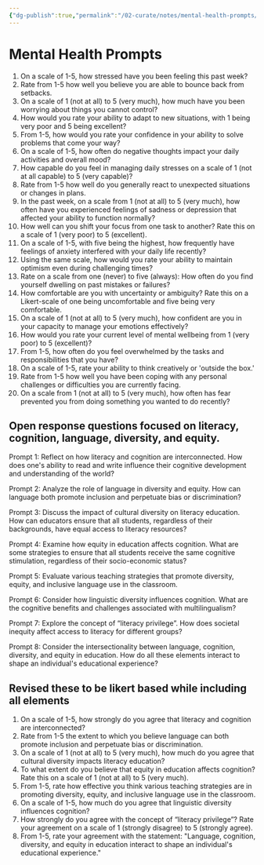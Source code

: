```yaml
---
{"dg-publish":true,"permalink":"/02-curate/notes/mental-health-prompts/","title":"Mental Health Prompts","tags":["mental-health","vibe-check"]}
---
```


# Mental Health Prompts


1. On a scale of 1-5, how stressed have you been feeling this past week?
2. Rate from 1-5 how well you believe you are able to bounce back from setbacks.
3. On a scale of 1 (not at all) to 5 (very much), how much have you been worrying about things you cannot control?
4. How would you rate your ability to adapt to new situations, with 1 being very poor and 5 being excellent?
5. From 1-5, how would you rate your confidence in your ability to solve problems that come your way?
6. On a scale of 1-5, how often do negative thoughts impact your daily activities and overall mood?
7. How capable do you feel in managing daily stresses on a scale of 1 (not at all capable) to 5 (very capable)?
8. Rate from 1-5 how well do you generally react to unexpected situations or changes in plans.
9. In the past week, on a scale from 1 (not at all) to 5 (very much), how often have you experienced feelings of sadness or depression that affected your ability to function normally?
10. How well can you shift your focus from one task to another? Rate this on a scale of 1 (very poor) to 5 (excellent).
11. On a scale of 1-5, with five being the highest, how frequently have feelings of anxiety interfered with your daily life recently?
12. Using the same scale, how would you rate your ability to maintain optimism even during challenging times?
13. Rate on a scale from one (never) to five (always): How often do you find yourself dwelling on past mistakes or failures? 
14. How comfortable are you with uncertainty or ambiguity? Rate this on a Likert-scale of one being uncomfortable and five being very comfortable.
15. On a scale of 1 (not at all) to 5 (very much), how confident are you in your capacity to manage your emotions effectively?
16. How would you rate your current level of mental wellbeing from 1 (very poor) to 5 (excellent)?
17. From 1-5, how often do you feel overwhelmed by the tasks and responsibilities that you have?
18. On a scale of 1-5, rate your ability to think creatively or 'outside the box.' 
19. Rate from 1-5 how well you have been coping with any personal challenges or difficulties you are currently facing.
20. On a scale from 1 (not at all) to 5 (very much), how often has fear prevented you from doing something you wanted to do recently?

## Open response questions focused on literacy, cognition, language, diversity, and equity. 

 Prompt 1: Reflect on how literacy and cognition are interconnected. How does one's ability to read and write influence their cognitive development and understanding of the world?

Prompt 2: Analyze the role of language in diversity and equity. How can language both promote inclusion and perpetuate bias or discrimination?

Prompt 3: Discuss the impact of cultural diversity on literacy education. How can educators ensure that all students, regardless of their backgrounds, have equal access to literacy resources?

Prompt 4: Examine how equity in education affects cognition. What are some strategies to ensure that all students receive the same cognitive stimulation, regardless of their socio-economic status? 

Prompt 5: Evaluate various teaching strategies that promote diversity, equity, and inclusive language use in the classroom.

Prompt 6: Consider how linguistic diversity influences cognition. What are the cognitive benefits and challenges associated with multilingualism?

Prompt 7: Explore the concept of “literacy privilege”. How does societal inequity affect access to literacy for different groups? 

Prompt 8: Consider the intersectionality between language, cognition, diversity, and equity in education. How do all these elements interact to shape an individual's educational experience?

## Revised these to be likert based while including all elements


1. On a scale of 1-5, how strongly do you agree that literacy and cognition are interconnected?
2. Rate from 1-5 the extent to which you believe language can both promote inclusion and perpetuate bias or discrimination.
3. On a scale of 1 (not at all) to 5 (very much), how much do you agree that cultural diversity impacts literacy education?
4. To what extent do you believe that equity in education affects cognition? Rate this on a scale of 1 (not at all) to 5 (very much).
5. From 1-5, rate how effective you think various teaching strategies are in promoting diversity, equity, and inclusive language use in the classroom.
6. On a scale of 1-5, how much do you agree that linguistic diversity influences cognition?
7. How strongly do you agree with the concept of “literacy privilege”? Rate your agreement on a scale of 1 (strongly disagree) to 5 (strongly agree).
8. From 1-5, rate your agreement with the statement: "Language, cognition, diversity, and equity in education interact to shape an individual's educational experience."